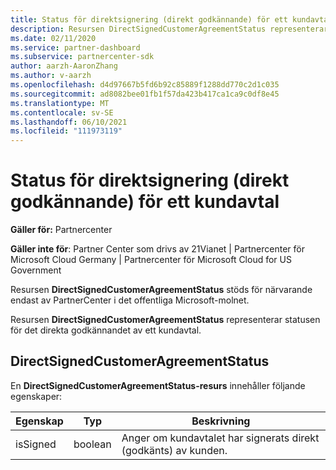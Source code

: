 ```yaml
---
title: Status för direktsignering (direkt godkännande) för ett kundavtal.
description: Resursen DirectSignedCustomerAgreementStatus representerar status för direktsignering (direkt godkännande) av ett kundavtal.
ms.date: 02/11/2020
ms.service: partner-dashboard
ms.subservice: partnercenter-sdk
author: aarzh-AaronZhang
ms.author: v-aarzh
ms.openlocfilehash: d4d97667b5fd6b92c85889f1288dd770c2d1c035
ms.sourcegitcommit: ad8082bee01fb1f57da423b417ca1ca9c0df8e45
ms.translationtype: MT
ms.contentlocale: sv-SE
ms.lasthandoff: 06/10/2021
ms.locfileid: "111973119"
---
```

# <a name="direct-signing-direct-acceptance-status-of-a-customer-agreement"></a>Status för direktsignering (direkt godkännande) för ett kundavtal

**Gäller för:** Partnercenter

**Gäller inte för**: Partner Center som drivs av 21Vianet | Partnercenter för Microsoft Cloud Germany | Partnercenter för Microsoft Cloud for US Government

Resursen **DirectSignedCustomerAgreementStatus** stöds för närvarande endast av PartnerCenter i det offentliga Microsoft-molnet.

Resursen **DirectSignedCustomerAgreementStatus** representerar statusen för det direkta godkännandet av ett kundavtal.

## <a name="directsignedcustomeragreementstatus"></a>DirectSignedCustomerAgreementStatus

En **DirectSignedCustomerAgreementStatus-resurs** innehåller följande egenskaper:

| Egenskap       | Typ   | Beskrivning                                                                                               |
|----------------|--------|-----------------------------------------------------------------------------------------------------------|
| isSigned | boolean | Anger om kundavtalet har signerats direkt (godkänts) av kunden. |
